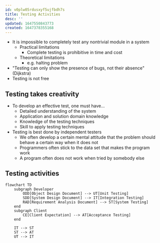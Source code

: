 ```yaml
---
id: v0plw05rdusxyf5ujfbdh7s
title: Testing Activities
desc: ''
updated: 1647550843773
created: 1647378355168
---
```


- It is impossible to completely test any nontrivial module in a system
    - Practical limitations
        - Complete testing is prohibitive in time and cost
    - Theoretical limitations
        - e.g. halting problem
- "Testing can only show the presence of bugs, not their absence" (Dijkstra)
- Testing is not free

## Testing takes creativity

- To develop an effective test, one must have...
    - Detailed understanding of the system
    - Application and solution domain knowledge
    - Knowledge of the testing techniques
    - Skill to apply testing techniques
- Testing is best done by independent testers
    - We often develop a certain mental attitude that the problem should behave a certain way when it does not
    - Programmers often stick to the data set that makes the program work
    - A program often does not work when tried by somebody else

## Testing activities

```mermaid
flowchart TD
    subgraph Developer
        ODD[Object Design Document] --> UT[Unit Testing]
        SDD[System Design Document] --> IT[Integration Testing]
        RAD[Requirement Analysis Document] --> ST[System Testing]
    end
    subgraph Client
        CE[Client Expectation] --> AT[Acceptance Testing]
    end

    IT --> ST
    ST --> AT
    UT --> IT
```

